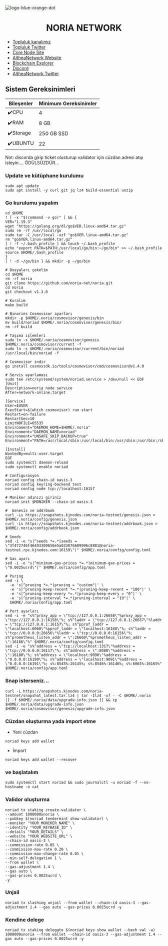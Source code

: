 ![logo-blue-orange-dot](https://github.com/molla202/Noria-Network/assets/91562185/fc248109-266b-433c-b5a0-3ab329bb0821)



<h1 align="center"> NORIA NETWORK </h1>

 * [Topluluk kanalımız](https://t.me/corenodechat)<br>
 * [Topluluk Twitter](https://twitter.com/corenodeHQ)<br>
 * [Core Node Site](https://corenode.info/)<br>
 * [AltheaNetwork Website](https://noria.network/)<br>
 * [Blockchain Explorer](https://app.noria.network/noria)<br>
 * [Discord](https://discord.gg/cMVTyavpNN)<br>
 * [AltheaNetwork Twitter](https://twitter.com/NoriaNetwork)<br>


## Sistem Gereksinimleri
| Bileşenler | Minimum Gereksinimler | 
| ------------ | ------------ |
| ✔️CPU |	4 |
| ✔️RAM	| 8 GB |
| ✔️Storage	| 250 GB SSD |
| ✔️UBUNTU | 22 |

Not: discorda girip ticket olusturup validator için cüzdan adresi atıp isteyin.... ÖDÜLSÜZDÜR...

### Update ve kütüphane kurulumu
```
sudo apt update
sudo apt install -y curl git jq lz4 build-essential unzip

```
### Go kurulumu yapalım
```
cd $HOME
! [ -x "$(command -v go)" ] && {
VER="1.19.3"
wget "https://golang.org/dl/go$VER.linux-amd64.tar.gz"
sudo rm -rf /usr/local/go
sudo tar -C /usr/local -xzf "go$VER.linux-amd64.tar.gz"
rm "go$VER.linux-amd64.tar.gz"
[ ! -f ~/.bash_profile ] && touch ~/.bash_profile
echo "export PATH=$PATH:/usr/local/go/bin:~/go/bin" >> ~/.bash_profile
source $HOME/.bash_profile
}
[ ! -d ~/go/bin ] && mkdir -p ~/go/bin
```
```
# Dosyaları çekelim
cd $HOME
rm -rf noria
git clone https://github.com/noria-net/noria.git
cd noria
git checkout v1.3.0

# Kuralım
make build
```
```
# Binaries Cosmovisor ayarları
mkdir -p $HOME/.noria/cosmovisor/genesis/bin
mv build/noriad $HOME/.noria/cosmovisor/genesis/bin/
rm -rf build

# Taşıma işlemleri
sudo ln -s $HOME/.noria/cosmovisor/genesis $HOME/.noria/cosmovisor/current -f
sudo ln -s $HOME/.noria/cosmovisor/current/bin/noriad /usr/local/bin/noriad -f
```
```
# Cosmovisor indir
go install cosmossdk.io/tools/cosmovisor/cmd/cosmovisor@v1.4.0

# Servis ayarlaması
sudo tee /etc/systemd/system/noriad.service > /dev/null << EOF
[Unit]
Description=noria node service
After=network-online.target

[Service]
User=$USER
ExecStart=$(which cosmovisor) run start
Restart=on-failure
RestartSec=10
LimitNOFILE=65535
Environment="DAEMON_HOME=$HOME/.noria"
Environment="DAEMON_NAME=noriad"
Environment="UNSAFE_SKIP_BACKUP=true"
Environment="PATH=/usr/local/sbin:/usr/local/bin:/usr/sbin:/usr/bin:/sbin:/bin:/usr/games:/usr/local/games:/snap/bin:$HOME/.noria/cosmovisor/current/bin"

[Install]
WantedBy=multi-user.target
EOF
sudo systemctl daemon-reload
sudo systemctl enable noriad
```
```
# Configurasyon
noriad config chain-id oasis-3
noriad config keyring-backend test
noriad config node tcp://localhost:16157
```
```
# Moniker adınızı giriniz
noriad init $MONIKER --chain-id oasis-3
```
```
#  Genesis ve addrbook
curl -Ls https://snapshots.kjnodes.com/noria-testnet/genesis.json > $HOME/.noria/config/genesis.json
curl -Ls https://snapshots.kjnodes.com/noria-testnet/addrbook.json > $HOME/.noria/config/addrbook.json

# Seeds
sed -i -e "s|^seeds *=.*|seeds = \"3f472746f46493309650e5a033076689996c8881@noria-testnet.rpc.kjnodes.com:16159\"|" $HOME/.noria/config/config.toml

# Gas ayarı
sed -i -e "s|^minimum-gas-prices *=.*|minimum-gas-prices = \"0.0025ucrd\"|" $HOME/.noria/config/app.toml

# Puring
sed -i \
  -e 's|^pruning *=.*|pruning = "custom"|' \
  -e 's|^pruning-keep-recent *=.*|pruning-keep-recent = "100"|' \
  -e 's|^pruning-keep-every *=.*|pruning-keep-every = "0"|' \
  -e 's|^pruning-interval *=.*|pruning-interval = "19"|' \
  $HOME/.noria/config/app.toml
```
```
# Port ayarları
sed -i -e "s%^proxy_app = \"tcp://127.0.0.1:26658\"%proxy_app = \"tcp://127.0.0.1:16158\"%; s%^laddr = \"tcp://127.0.0.1:26657\"%laddr = \"tcp://127.0.0.1:16157\"%; s%^pprof_laddr = \"localhost:6060\"%pprof_laddr = \"localhost:16160\"%; s%^laddr = \"tcp://0.0.0.0:26656\"%laddr = \"tcp://0.0.0.0:16156\"%; s%^prometheus_listen_addr = \":26660\"%prometheus_listen_addr = \":16166\"%" $HOME/.noria/config/config.toml
sed -i -e "s%^address = \"tcp://localhost:1317\"%address = \"tcp://0.0.0.0:16117\"%; s%^address = \":8080\"%address = \":16180\"%; s%^address = \"localhost:9090\"%address = \"0.0.0.0:16190\"%; s%^address = \"localhost:9091\"%address = \"0.0.0.0:16191\"%; s%:8545%:16145%; s%:8546%:16146%; s%:6065%:16165%" $HOME/.noria/config/app.toml
```
### Snap isterseniz...
```
curl -L https://snapshots.kjnodes.com/noria-testnet/snapshot_latest.tar.lz4 | tar -Ilz4 -xf - -C $HOME/.noria
[[ -f $HOME/.noria/data/upgrade-info.json ]] && cp $HOME/.noria/data/upgrade-info.json $HOME/.noria/cosmovisor/genesis/upgrade-info.json
```
### Cüzdan oluşturma yada import etme
* Yeni cüzdan
```
noriad keys add wallet
```
* İmport
```
noriad keys add wallet --recover
```
### ve başlatalım
```
sudo systemctl start noriad && sudo journalctl -u noriad -f --no-hostname -o cat
```

### Validor oluşturma
```
noriad tx staking create-validator \
--amount 1000000unoria \
--pubkey $(noriad tendermint show-validator) \
--moniker "YOUR_MONIKER_NAME" \
--identity "YOUR_KEYBASE_ID" \
--details "YOUR_DETAILS" \
--website "YOUR_WEBSITE_URL" \
--chain-id oasis-3 \
--commission-rate 0.05 \
--commission-max-rate 0.20 \
--commission-max-change-rate 0.01 \
--min-self-delegation 1 \
--from wallet \
--gas-adjustment 1.4 \
--gas auto \
--gas-prices 0.0025ucrd \
-y
```

### Unjail
```
noriad tx slashing unjail --from wallet --chain-id oasis-3 --gas-adjustment 1.4 --gas auto --gas-prices 0.0025ucrd -y
```
### Kendine delege
```
noriad tx staking delegate $(noriad keys show wallet --bech val -a) 1000000unoria --from wallet --chain-id oasis-3 --gas-adjustment 1.4 --gas auto --gas-prices 0.0025ucrd -y
```
